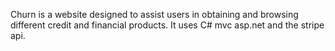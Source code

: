 Churn is a website designed to assist users in obtaining and browsing different credit and financial products. It uses C# mvc asp.net and the stripe api.
